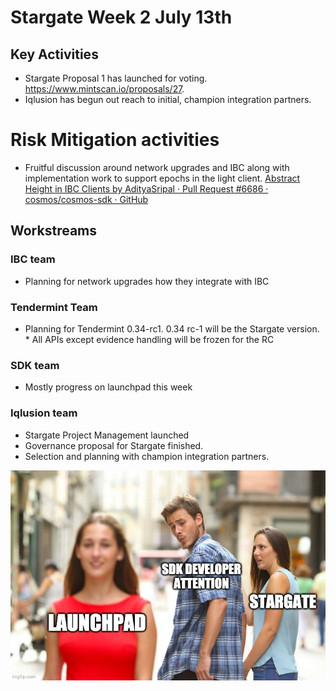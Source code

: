 # Stargate Week  2 July 13th

## Key Activities

* Stargate Proposal 1 has launched for voting. https://www.mintscan.io/proposals/27.
* Iqlusion has begun out reach to initial, champion integration partners.


# Risk Mitigation activities
* Fruitful discussion around network upgrades and IBC along with implementation work to support epochs in the light client.
[Abstract Height in IBC Clients by AdityaSripal · Pull Request #6686 · cosmos/cosmos-sdk · GitHub](https://github.com/cosmos/cosmos-sdk/pull/6686)


## Workstreams

### IBC team
* Planning for network upgrades how they integrate with IBC
### Tendermint Team
* Planning for Tendermint 0.34-rc1. 0.34 rc-1 will be the Stargate version. * All APIs except evidence handling will be frozen for the RC
### SDK team
* Mostly progress on launchpad this week
### Iqlusion team
* Stargate Project Management launched
* Governance proposal for Stargate finished.
* Selection and planning with champion integration partners.


![Distracted Devs](memes/distracted_devs.jpg)